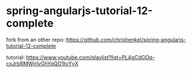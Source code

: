 # spring-angularjs-tutorial-12-complete

fork from an other repo: https://github.com/chrishenkel/spring-angularjs-tutorial-12-complete

tutorial: https://www.youtube.com/playlist?list=PL4gCdGOq-cxJrbRMWjrIvGhYqQO1tvYyX
